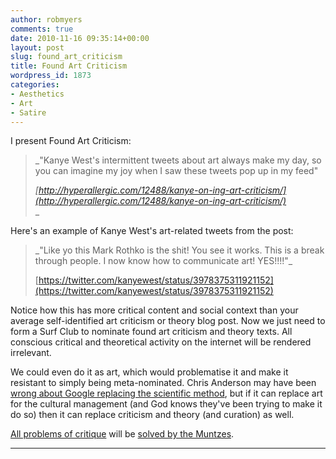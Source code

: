 ```yaml
---
author: robmyers
comments: true
date: 2010-11-16 09:35:14+00:00
layout: post
slug: found_art_criticism
title: Found Art Criticism
wordpress_id: 1873
categories:
- Aesthetics
- Art
- Satire
---
```


I present Found Art Criticism:  
  


<blockquote>_"Kanye West's intermittent tweets about art always make my day, so you
can imagine my joy when I saw these tweets pop up in my feed"  
  
_[http://hyperallergic.com/12488/kanye-on-ing-art-criticism/](http://hyperallergic.com/12488/kanye-on-ing-art-criticism/)_  
_</blockquote>

  
Here's an example of Kanye West's art-related tweets from the post:  
  


<blockquote>_"Like yo this Mark
Rothko is the shit!   You see it works.  This is a break through people.
I now know how to communicate art! YES!!!!"_  
  
[https://twitter.com/kanyewest/status/3978375311921152](https://twitter.com/kanyewest/status/3978375311921152)  
</blockquote>

  
Notice how this has more critical content and social context than your average self-identified art criticism or theory blog post. Now we just need to form a Surf Club to nominate found art criticism and theory texts. All conscious critical and theoretical activity on the internet will be rendered irrelevant.  
  
We could even do it as art, which would problematise it and make it resistant to simply being meta-nominated. Chris Anderson may have been [wrong about Google replacing the scientific method](http://www.wired.com/science/discoveries/magazine/16-07/pb_theory), but if it can replace art for the cultural management (and God knows they've been trying to make it do so) then it can replace criticism and theory (and curation) as well.  
  
[All problems of critique](/weblog/2009/09/nominato-ergo-blog.html) will be [solved by the Muntzes](/weblog/2008/11/all-problems-of-management-will-be-solved-by-the-muntzes.html).  
____  


